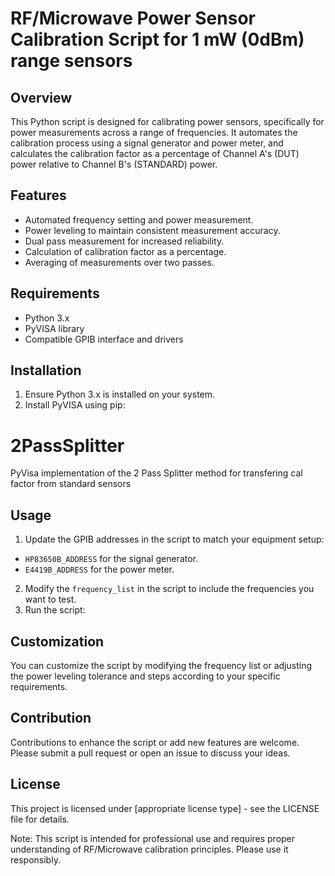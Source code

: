 # RF/Microwave Power Sensor Calibration Script for 1 mW (0dBm) range sensors

## Overview
This Python script is designed for calibrating power sensors, specifically for power measurements across a range of frequencies. It automates the calibration process using a signal generator and power meter, and calculates the calibration factor as a percentage of Channel A's (DUT) power relative to Channel B's (STANDARD) power.

## Features
- Automated frequency setting and power measurement.
- Power leveling to maintain consistent measurement accuracy.
- Dual pass measurement for increased reliability.
- Calculation of calibration factor as a percentage.
- Averaging of measurements over two passes.

## Requirements
- Python 3.x
- PyVISA library
- Compatible GPIB interface and drivers

## Installation
1. Ensure Python 3.x is installed on your system.
2. Install PyVISA using pip:
# 2PassSplitter
PyVisa implementation of the 2 Pass Splitter method for transfering cal factor from standard sensors

## Usage
1. Update the GPIB addresses in the script to match your equipment setup:
- `HP83650B_ADDRESS` for the signal generator.
- `E4419B_ADDRESS` for the power meter.
2. Modify the `frequency_list` in the script to include the frequencies you want to test.
3. Run the script:

## Customization
You can customize the script by modifying the frequency list or adjusting the power leveling tolerance and steps according to your specific requirements.

## Contribution
Contributions to enhance the script or add new features are welcome. Please submit a pull request or open an issue to discuss your ideas.

## License
This project is licensed under [appropriate license type] - see the LICENSE file for details.


Note: This script is intended for professional use and requires proper understanding of RF/Microwave calibration principles. Please use it responsibly.
